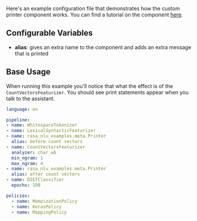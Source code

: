 Here's an example configuration file that demonstrates how the custom printer component works.
You can find a tutorial on the component [here](https://blog.rasa.com/custom-printer-component/).

## Configurable Variables

- **alias**: gives an extra name to the component and adds an extra message that is printed

## Base Usage

When running this example you'll notice that what the effect is of the `CountVectorsFeaturizer`.
You should see print statements appear when you talk to the assistant.

```yaml
language: en

pipeline:
- name: WhitespaceTokenizer
- name: LexicalSyntacticFeaturizer
- name: rasa_nlu_examples.meta.Printer
  alias: before count vectors
- name: CountVectorsFeaturizer
  analyzer: char_wb
  min_ngram: 1
  max_ngram: 4
- name: rasa_nlu_examples.meta.Printer
  alias: after count vectors
- name: DIETClassifier
  epochs: 100

policies:
  - name: MemoizationPolicy
  - name: KerasPolicy
  - name: MappingPolicy
```
